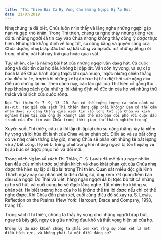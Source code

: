```yaml
---
title: 'Thi Thiên Bài Ca Hy Vọng Cho Những Ngƣời Bị Áp Bức'
date: 21/07/2019
---
```


Nhƣ chúng ta đã biết, Chúa luôn nhìn thấy và lắng nghe những ngƣời gặp nạn và gặp khó khăn. Trong Thi thiên, chúng ta nghe thấy những tiếng kêu đó từ những ngƣời đã tin cậy vào Chúa nhƣng không thấy công lý đƣợc thực hiện. Những lời khẳng định về lòng tốt, sự công bằng và quyền năng của Chúa dƣờng nhƣ bị áp đảo bởi sự bất công và áp bức mà những tiếng nói trong những bài hát này trải qua hoặc quan sát.

Tuy nhiên, đây là những bài hát của những ngƣời vẫn đang hát. Cả cuộc sống và đức tin của họ đều không bị dập tắt. Vẫn còn hy vọng, và sự cấp bách là để Chúa hành động trƣớc khi quá muộn, trƣớc những chiến thắng của điều tà ác, trƣớc khi những kẻ bị áp bức bị tiêu diệt bởi sức nặng của điều ác chống lại họ. Theo cách này, các tác giả của Thi thiên cố gắng thu hẹp khoảng cách giữa những lời khẳng định về đức tin của họ với những thử thách và bi kịch của cuộc sống.

`Đọc Thi thiên 9: 7 -9, 13 -20. Bạn có thể tƣởng tƣợng ra hoàn cảnh mà Đa-vít, tác giả của sách Thi thiên đang gặp phải không? Bạn có thể cảm nhận đƣợc sự căng thẳng giữa niềm tin vào lòng tốt của Chúa và kinh nghiệm hiện tại của ông ấy không? Làm thế nào bạn đối phó với cuộc đấu tranh của đức tin vào Chúa trong thời gian thử thách nghiêm trọng?`

Xuyên suốt Thi thiên, câu trả lời lặp đi lặp lại cho sự căng thẳng này là niềm hy vọng và lời hứa tốt lành của Chúa và sự phán xét. Điều ác và sự bất công có vẻ nhƣ chiến thắng bây giờ, nhƣng Chúa sẽ phán xét những kẻ bất lƣơng và sự bất công. Họ sẽ bị trừng phạt trong khi những ngƣời bị tổn thƣơng và bị áp bức sẽ đƣợc phục hồi và đổi mới.

Trong sách Ngẫm về sách Thi Thiên, C. S. Lewis đã mô tả sự ngạc nhiên ban đầu của mình trƣớc sự phấn khích và khao khát phán xét của Chúa nhƣ đƣợc thể hiện sự lặp đi lặp lại trong Thi thiên. Quan sát nhiều độc giả Kinh Thánh ngày nay coi phán xét là điều đáng sợ, ông xem xét quan điểm ban đầu của ngƣời Do Thái và viết, hàng ngàn ngƣời đã bị tƣớc bỏ tất cả những gì họ sở hữu và cuối cùng họ sẽ đƣợc lắng nghe. Tất nhiên họ không sợ phán xét. Họ biết trƣờng hợp của họ là không thể trả lời đƣợc nếu chỉ có thể nghe đƣợc. Khi Chúa đến phán xét, cuối cùng điều đó sẽ xảy ra. S. Lewis, Reflection on the Psalms (New York: Harcourt, Brace and Company, 1958, trang 11).

Trong sách Thi thiên, chúng ta thấy hy vọng cho những ngƣời bị áp bức, ngay cả bây giờ, ngay cả giữa những đau khổ và thất vọng hiện tại của họ.

`Những lý do nào khiến chúng ta phải xem xét rằng sự phán xét là một điều tích cực, và không phải là một điều đáng sợ?`